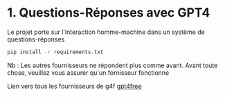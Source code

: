 # 1. Questions-Réponses avec GPT4
Le projet porte sur l'interaction homme-machine dans un système de questions-réponses

```sh
pip install -r requirements.txt
```

Nb : Les autres fournisseurs ne répondent plus comme avant.
    Avant toute chose, veuillez vous assurer qu'un fornisseur fonctionne

Lien vers tous les fournisseurs de g4f
[gpt4free](https://github.com/xtekky/gpt4free)
